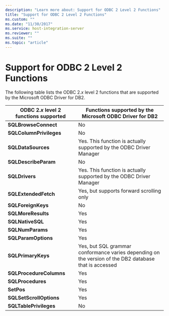 ```yaml
---
description: "Learn more about: Support for ODBC 2 Level 2 Functions"
title: "Support for ODBC 2 Level 2 Functions"
ms.custom: ""
ms.date: "11/30/2017"
ms.service: host-integration-server
ms.reviewer: ""
ms.suite: ""
ms.topic: "article"
---
```

# Support for ODBC 2 Level 2 Functions
The following table lists the ODBC 2.*x* level 2 functions that are supported by the Microsoft ODBC Driver for DB2.  
  
|ODBC 2.*x* level 2 functions supported|Functions supported by the Microsoft ODBC Driver for DB2|  
|--------------------------------------------|--------------------------------------------------------------|  
|**SQLBrowseConnect**|No|  
|**SQLColumnPrivileges**|No|  
|**SQLDataSources**|Yes. This function is actually supported by the ODBC Driver Manager|  
|**SQLDescribeParam**|No|  
|**SQLDrivers**|Yes. This function is actually supported by the ODBC Driver Manager|  
|**SQLExtendedFetch**|Yes, but supports forward scrolling only|  
|**SQLForeignKeys**|No|  
|**SQLMoreResults**|Yes|  
|**SQLNativeSQL**|Yes|  
|**SQLNumParams**|Yes|  
|**SQLParamOptions**|Yes|  
|**SQLPrimaryKeys**|Yes, but SQL grammar conformance varies depending on the version of the DB2 database that is accessed|  
|**SQLProcedureColumns**|Yes|  
|**SQLProcedures**|Yes|  
|**SetPos**|Yes|  
|**SQLSetScrollOptions**|Yes|  
|**SQLTablePrivileges**|No|
